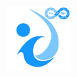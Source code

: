 <p align="center">
<img alt="idempiere" src="https://raw.githubusercontent.com/idempiere-devops/.github/main/profile/idempiere-devops.png" width="30%">
</p>

